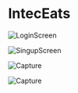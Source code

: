 # IntecEats

![LoginScreen](https://user-images.githubusercontent.com/60584724/74370449-82f50c80-4dad-11ea-81b5-797f0fdf5df5.PNG)

![SingupScreen](https://user-images.githubusercontent.com/60584724/74371769-c81a3e00-4daf-11ea-94dd-43adcd9304b6.PNG)

![Capture](https://user-images.githubusercontent.com/60584724/74371907-0e6f9d00-4db0-11ea-853c-6b6ca7292e00.PNG)

![Capture](https://user-images.githubusercontent.com/60584724/74372062-63131800-4db0-11ea-9187-ab29c03c6872.PNG)

